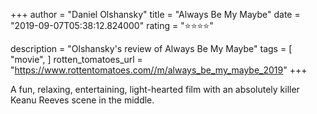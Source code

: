 +++
author = "Daniel Olshansky"
title = "Always Be My Maybe"
date = "2019-09-07T05:38:12.824000"
rating = "⭐⭐⭐⭐"

description = "Olshansky's review of Always Be My Maybe"
tags = [
    "movie",
]
rotten_tomatoes_url = "https://www.rottentomatoes.com//m/always_be_my_maybe_2019"
+++

A fun, relaxing, entertaining, light-hearted film with an absolutely killer Keanu Reeves scene in the middle.

